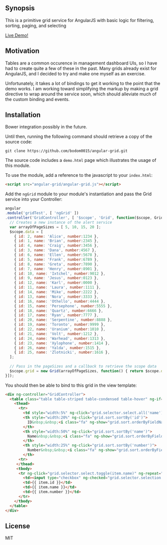 ## Synopsis

This is a primitive grid service for AngularJS with basic logic for filtering, sorting, paging, and selecting

[Live Demo!](http://bodom0015.game-server.cc/bower_components/angular-grid/demo.html)

## Motivation
Tables are a common occurence in management dashboard UIs, so I have had to create quite a few of these in the past. Many grids already exist for AngularJS, and I decided to try and make one myself as an exercise.

Unfortunately, it takes a lot of bindings to get it working to the point that the demo works. I am working toward simplifying the markup by making a grid directive to wrap around the service soon, which should alleviate much of the custom binding and events.

## Installation
Bower integration possibly in the future.

Until then, running the following command should retrieve a copy of the source code:
```git
git clone https://github.com/bodom0015/angular-grid.git
```

The source code includes a `demo.html` page which illustrates the usage of this module.

To use the module, add a reference to the javascript to your `index.html`:
```html
<script src="angular-grid/angular-grid.js"></script>
```
    
Add the `ngGrid` module to your module's instantiation and pass the Grid service into your Controller:
```js
angular
.module('gridTest', [ 'ngGrid' ])
.controller('GridController', [ '$scope', 'Grid', function($scope, Grid) {
  // Creates a new instance of the alert service
  var arrayOfPageSizes = [ 5, 10, 15, 20 ];
  $scope.data = [
    { id: 2, name: 'Alice', number:1234 },
    { id: 1, name: 'Brian', number:2345 },
    { id: 4, name: 'Craig', number:3456 },
    { id: 3, name: 'Dana', number:4567 },
    { id: 6, name: 'Ellen', number:5678 },
    { id: 5, name: 'Frank', number:6789 },
    { id: 8, name: 'Greta', number:7890 },
    { id: 7, name: 'Henry', number:8901 },
    { id: 10, name: 'Ixtchel', number:9012 },
    { id: 9, name: 'Jesus', number:0123 },
    { id: 12, name: 'Karl', number:0000 },
    { id: 11, name: 'Laura', number:1111 },
    { id: 14, name: 'Mike', number:2222 },
    { id: 13, name: 'Nora', number:3333 },
    { id: 16, name: 'Othello', number:4444 },
    { id: 15, name: 'Persephone', number:5555 },
    { id: 18, name: 'Quartz', number:6666 },
    { id: 17, name: 'Ryan', number:7777 },
    { id: 20, name: 'Serpentine', number:8888 },
    { id: 19, name: 'Toronto', number:9999 },
    { id: 22, name: 'Uranium', number:1010 },
    { id: 21, name: 'Volt', number:1212 },
    { id: 24, name: 'Warhead', number:1313 },
    { id: 23, name: 'Xylophone', number:1414 },
    { id: 26, name: 'Yalda', number:1515 },
    { id: 25, name: 'Zlotnicki', number:1616 },
  ];
  
  // Pass in the pageSizes and a callback to retrieve the scope data
  $scope.grid = new Grid(arrayOfPageSizes, function() { return $scope.data; });
}]);
```

You should then be able to bind to this grid in the view template:
```html
<div ng-controller="GridController">
  <table class="table table-striped table-condensed table-hover" ng-if="grid.data(grid.query).length > 0">
    <thead>
      <tr>
        <td style="width:5%" ng-click="grid.selector.select.all('name')"><input type="checkbox" ng-checked="grid.selector.selection.length === grid.data(grid.query).length"/></td>
        <th style="width:20%" ng-click="grid.sort.sortBy('id')">
          ID&nbsp;&nbsp;<i class="fa" ng-show="grid.sort.orderByFieldName === 'id'" ng-class="{ 'fa-sort-numeric-asc': !grid.sort.reverse, 'fa-sort-numeric-desc':  grid.sort.reverse }"></i>
        </th>
        <th style="width:50%" ng-click="grid.sort.sortBy('name')">
          Name&nbsp;&nbsp;<i class="fa" ng-show="grid.sort.orderByFieldName === 'name'" ng-class="{ 'fa-sort-alpha-asc': !grid.sort.reverse, 'fa-sort-alpha-desc': grid.sort.reverse }"></i>
        </th>
        <th style="width:25%" ng-click="grid.sort.sortBy('number')">
          Number&nbsp;&nbsp;<i class="fa" ng-show="grid.sort.orderByFieldName === 'number'" ng-class="{ 'fa-sort-asc': !grid.sort.reverse, 'fa-sort-desc': grid.sort.reverse }"></i>
        </th>
      <tr>
     </thead>
     <tbody>
      <tr ng-click="grid.selector.select.toggle(item.name)" ng-repeat="item in grid.data(grid.query) | orderBy:grid.sort.orderByFieldName:grid.sort.reverse | limitTo:grid.pager.pageSize:(grid.pager.pageNum * grid.pager.pageSize)">
        <td><input type="checkbox" ng-checked="grid.selector.selection.indexOf(item.name) !== -1" /></td>
        <td>{{ item.id }}</td>
        <td>{{ item.name }}</td>
        <td>{{ item.number }}</td>
      </tr>
    </tbody>
  </table>
</div>
```

## License

MIT